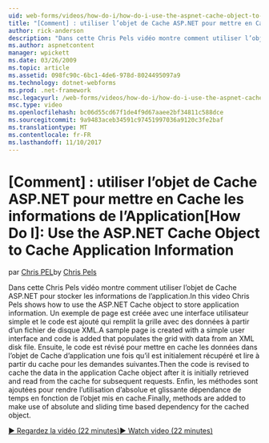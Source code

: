 ```yaml
---
uid: web-forms/videos/how-do-i/how-do-i-use-the-aspnet-cache-object-to-cache-application-information
title: "[Comment] : utiliser l’objet de Cache ASP.NET pour mettre en Cache les informations d’Application | Documents Microsoft"
author: rick-anderson
description: "Dans cette Chris Pels vidéo montre comment utiliser l’objet de Cache ASP.NET pour stocker les informations de l’application. Un exemple de page est créée avec une interface utilisateur simple un..."
ms.author: aspnetcontent
manager: wpickett
ms.date: 03/26/2009
ms.topic: article
ms.assetid: 098fc90c-6bc1-4de6-978d-8024495097a9
ms.technology: dotnet-webforms
ms.prod: .net-framework
msc.legacyurl: /web-forms/videos/how-do-i/how-do-i-use-the-aspnet-cache-object-to-cache-application-information
msc.type: video
ms.openlocfilehash: bc06d55cd67f1de4f9d67aaee2bf34811c588dce
ms.sourcegitcommit: 9a9483aceb34591c97451997036a9120c3fe2baf
ms.translationtype: MT
ms.contentlocale: fr-FR
ms.lasthandoff: 11/10/2017
---
```

<a name="how-do-i-use-the-aspnet-cache-object-to-cache-application-information"></a><span data-ttu-id="5c6f5-104">[Comment] : utiliser l’objet de Cache ASP.NET pour mettre en Cache les informations de l’Application</span><span class="sxs-lookup"><span data-stu-id="5c6f5-104">[How Do I]: Use the ASP.NET Cache Object to Cache Application Information</span></span>
====================
<span data-ttu-id="5c6f5-105">par [Chris PEL](https://twitter.com/chrispels)</span><span class="sxs-lookup"><span data-stu-id="5c6f5-105">by [Chris Pels](https://twitter.com/chrispels)</span></span>

<span data-ttu-id="5c6f5-106">Dans cette Chris Pels vidéo montre comment utiliser l’objet de Cache ASP.NET pour stocker les informations de l’application.</span><span class="sxs-lookup"><span data-stu-id="5c6f5-106">In this video Chris Pels shows how to use the ASP.NET Cache object to store application information.</span></span> <span data-ttu-id="5c6f5-107">Un exemple de page est créée avec une interface utilisateur simple et le code est ajouté qui remplit la grille avec des données à partir d’un fichier de disque XML.</span><span class="sxs-lookup"><span data-stu-id="5c6f5-107">A sample page is created with a simple user interface and code is added that populates the grid with data from an XML disk file.</span></span> <span data-ttu-id="5c6f5-108">Ensuite, le code est révisé pour mettre en cache les données dans l’objet de Cache d’application une fois qu’il est initialement récupéré et lire à partir du cache pour les demandes suivantes.</span><span class="sxs-lookup"><span data-stu-id="5c6f5-108">Then the code is revised to cache the data in the application Cache object after it is initially retrieved and read from the cache for subsequent requests.</span></span> <span data-ttu-id="5c6f5-109">Enfin, les méthodes sont ajoutées pour rendre l’utilisation d’absolue et glissante dépendance de temps en fonction de l’objet mis en cache.</span><span class="sxs-lookup"><span data-stu-id="5c6f5-109">Finally, methods are added to make use of absolute and sliding time based dependency for the cached object.</span></span>

[<span data-ttu-id="5c6f5-110">&#9654; Regardez la vidéo (22 minutes)</span><span class="sxs-lookup"><span data-stu-id="5c6f5-110">&#9654; Watch video (22 minutes)</span></span>](https://channel9.msdn.com/Blogs/ASP-NET-Site-Videos/how-do-i-use-the-aspnet-cache-object-to-cache-application-information)
